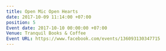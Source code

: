 ```yaml
---
title: Open Mic Open Hearts
date: 2017-10-09 11:14:00 +07:00
position: 5
Event date: 2017-10-10 00:00:00 +07:00
Venue: Tranquil Books & Coffee
Event URL: https://www.facebook.com/events/136093130347715
---
```


